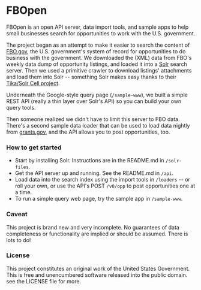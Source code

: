 FBOpen
======

FBOpen is an open API server, data import tools, and sample apps to help small businesses search for opportunities to work with the U.S. government.

The project began as an attempt to make it easier to search the content of [FBO.gov](http://www.fbo.gov), the U.S. government's system of record for opportunities to do business with the government. We downloaded the (XML) data from FBO's weekly data dump of opportunity listings, and loaded it into a [Solr](http://lucene.apache.org/solr/) search server. Then we used a primitive crawler to download listings' attachments and load them into Solr -- something Solr makes easy thanks to their [Tika/Solr Cell project](http://wiki.apache.org/solr/ExtractingRequestHandler).

Underneath the Google-style query page (`/sample-www`), we built a simple REST API (really a thin layer over Solr's API) so you can build your own query tools.

Then someone realized we didn't have to limit this server to FBO data. There's a second sample data loader that can be used to load data nightly from [grants.gov](http://www.grants.gov), and the API allows you to post opportunities, too.


### How to get started
* Start by installing Solr. Instructions are in the README.md in `/solr-files`.
* Get the API server up and running. See the README.md in `/api`.
* Load data into the search index using the import tools in `/loaders` -- or roll your own, or use the API's POST `/v0/opp` to post opportunities one at a time.
* To run a simple query web page, try the sample app in `/sample-www`.

### Caveat
This project is brand new and very incomplete. No guarantees of data completeness or functionality are implied or should be assumed. There is lots to do!

### License
This project constitutes an original work of the United States Government. This is free and unencumbered software released into the public domain. see the LICENSE file for more.
